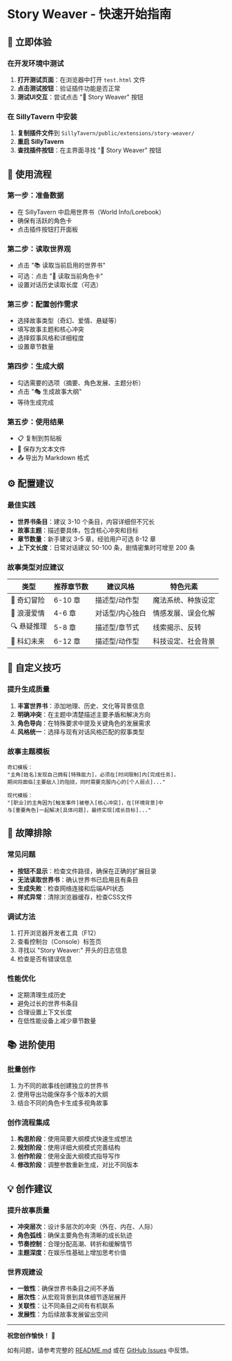 # Story Weaver - 快速开始指南

## 🚀 立即体验

### 在开发环境中测试
1. **打开测试页面**：在浏览器中打开 `test.html` 文件
2. **点击测试按钮**：验证插件功能是否正常
3. **测试UI交互**：尝试点击 "📖 Story Weaver" 按钮

### 在 SillyTavern 中安装
1. **复制插件文件**到 `SillyTavern/public/extensions/story-weaver/`
2. **重启 SillyTavern**
3. **查找插件按钮**：在主界面寻找 "📖 Story Weaver" 按钮

## 📖 使用流程

### 第一步：准备数据
- 在 SillyTavern 中启用世界书（World Info/Lorebook）
- 确保有活跃的角色卡
- 点击插件按钮打开面板

### 第二步：读取世界观
- 点击 "📚 读取当前启用的世界书" 
- 可选：点击 "👤 读取当前角色卡"
- 设置对话历史读取长度（可选）

### 第三步：配置创作需求
- 选择故事类型（奇幻、爱情、悬疑等）
- 填写故事主题和核心冲突
- 选择叙事风格和详细程度
- 设置章节数量

### 第四步：生成大纲
- 勾选需要的选项（摘要、角色发展、主题分析）
- 点击 "🎭 生成故事大纲"
- 等待生成完成

### 第五步：使用结果
- 📋 复制到剪贴板
- 💾 保存为文本文件
- 📤 导出为 Markdown 格式

## ⚙️ 配置建议

### 最佳实践
- **世界书条目**：建议 3-10 个条目，内容详细但不冗长
- **故事主题**：描述要具体，包含核心冲突和目标
- **章节数量**：新手建议 3-5 章，经验用户可选 8-12 章
- **上下文长度**：日常对话建议 50-100 条，剧情密集时可增至 200 条

### 故事类型对应建议

| 类型 | 推荐章节数 | 建议风格 | 特色元素 |
|------|------------|----------|----------|
| 🏰 奇幻冒险 | 6-10 章 | 描述型/动作型 | 魔法系统、种族设定 |
| 💖 浪漫爱情 | 4-6 章 | 对话型/内心独白 | 情感发展、误会化解 |
| 🔍 悬疑推理 | 5-8 章 | 描述型/章节式 | 线索揭示、反转 |
| 🚀 科幻未来 | 6-12 章 | 描述型/动作型 | 科技设定、社会背景 |

## 🎨 自定义技巧

### 提升生成质量
1. **丰富世界书**：添加地理、历史、文化等背景信息
2. **明确冲突**：在主题中清楚描述主要矛盾和解决方向
3. **角色导向**：在特殊要求中提及关键角色的发展需求
4. **风格统一**：选择与现有对话风格匹配的叙事类型

### 故事主题模板
```
奇幻模板：
"主角[姓名]发现自己拥有[特殊能力]，必须在[时间限制]内[完成任务]，
期间将面临[主要敌人]的阻挠，同时需要克服内心的[个人弱点]..."

现代模板：
"[职业]的主角因为[触发事件]被卷入[核心冲突]，在[环境背景]中
与[重要角色]一起解决[具体问题]，最终实现[成长目标]..."
```

## 🔧 故障排除

### 常见问题
- **按钮不显示**：检查文件路径，确保在正确的扩展目录
- **无法读取世界书**：确认世界书已启用且有条目
- **生成失败**：检查网络连接和后端API状态
- **样式异常**：清除浏览器缓存，检查CSS文件

### 调试方法
1. 打开浏览器开发者工具（F12）
2. 查看控制台（Console）标签页
3. 寻找以 "Story Weaver:" 开头的日志信息
4. 检查是否有错误信息

### 性能优化
- 定期清理生成历史
- 避免过长的世界书条目
- 合理设置上下文长度
- 在低性能设备上减少章节数量

## 📚 进阶使用

### 批量创作
1. 为不同的故事线创建独立的世界书
2. 使用导出功能保存多个版本的大纲
3. 结合不同的角色卡生成多视角故事

### 创作流程集成
1. **构思阶段**：使用简要大纲模式快速生成想法
2. **规划阶段**：使用详细大纲模式完善结构
3. **创作阶段**：使用全面大纲模式指导写作
4. **修改阶段**：调整参数重新生成，对比不同版本

## 💡 创作建议

### 提升故事质量
- **冲突层次**：设计多层次的冲突（外在、内在、人际）
- **角色弧线**：确保主要角色有清晰的成长轨迹
- **节奏控制**：合理分配高潮、转折和缓解情节
- **主题深度**：在娱乐性基础上增加思考价值

### 世界观建设
- **一致性**：确保世界书条目之间不矛盾
- **层次性**：从宏观背景到具体细节逐层展开
- **关联性**：让不同条目之间有有机联系
- **发展性**：为后续故事发展留出空间

---

**祝您创作愉快！** 🎉

如有问题，请参考完整的 [README.md](README.md) 或在 [GitHub Issues](https://github.com/your-username/story-weaver-plugin/issues) 中反馈。
